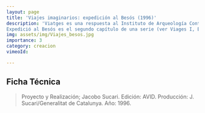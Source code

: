 ```yaml
---
layout: page
title: 'Viajes imaginarios: expedición al Besós (1996)' 
description: 'Viatges es una respuesta al Instituto de Arqueología Contemporánea, institución compuesta por miembros que habitan en distintos países y cuya finalidad es la realización de obras a partir de la descripción y análisis de las formas y sentidos que adopta la vida en nuestro particular e íntimo entorno. De esta manera la institución realiza un mapa ontológico y dinámico de los terrenos físicos y mentales donde habitan sus miembros.
Expedició al Besós es el segundo capítulo de una serie (ver Viages I, Buenos Aires...) donde se realiza un recorrido por el Besós,río que nace en Montcada i Reixac y desemboca 16 km más al sud, al costado de Barcelona. Un típico río Mediterráneo cuyo transcurso al lado de ciudades y polígonos industriales varios, conforman un singular paisaje a los ojos, al olfato, a un tacto imposible... La expedición comienza en el nacimiento de uno de los afluentes del Besós y desde allí inicia su ruta hasta la desembocadura en el mar. En el trayecto encuentros con los aborígenes que habitan en sus orillas y las formas de trabajo agrícola e industrial que constituyen la base de su sustento.'
img: assets/img/Viajes_besos.jpg
importance: 3
category: creacion
vimeoId: 

---
```


## Ficha Técnica
>Proyecto y Realización; Jacobo Sucari. 
Edición: AVID. 
Producción: J. Sucari/Generalitat de Catalunya.
Año: 1996.




